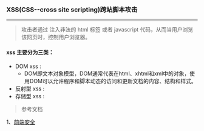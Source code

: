 
### XSS(CSS--cross site scripting)跨站脚本攻击
---

>攻击者通过  注入非法的 html 标签  或者 javascript 代码，从而当用户浏览该网页时，控制用户浏览器。

#### xss 主要分为三类：
- DOM xss :
  - DOM即文本对象模型，DOM通常代表在html、xhtml和xml中的对象，使用DOM可以允许程序和脚本动态的访问和更新文档的内容、结构和样式。
- 反射型 xss :
- 存储型 xss :
>参考文档

1、[前端安全](https://juejin.im/post/59dc2b7a6fb9a0451869ae3a)